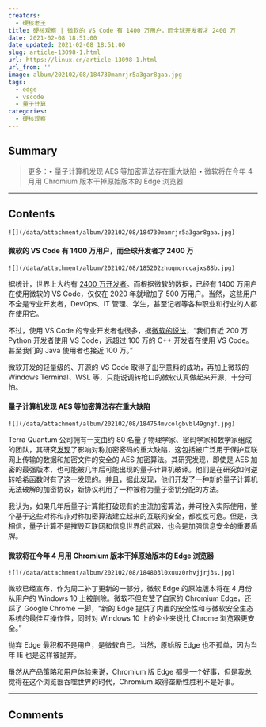 ```yaml
---
creators:
  - 硬核老王
title: 硬核观察 | 微软的 VS Code 有 1400 万用户，而全球开发者才 2400 万
date: 2021-02-08 18:51:00
date_updated: 2021-02-08 18:51:00
slug: article-13098-1.html
url: https://linux.cn/article-13098-1.html
url_from: ''
image: album/202102/08/184730mamrjr5a3gar8gaa.jpg
tags:
  - edge
  - vscode
  - 量子计算
categories:
  - 硬核观察
---
```


## Summary

> 更多：• 量子计算机发现 AES 等加密算法存在重大缺陷 • 微软将在今年 4 月用 Chromium 版本干掉原始版本的 Edge 浏览器

***

<!-- more -->

## Contents

`![](/data/attachment/album/202102/08/184730mamrjr5a3gar8gaa.jpg)`

#### 微软的 VS Code 有 1400 万用户，而全球开发者才 2400 万

`![](/data/attachment/album/202102/08/185202zhuqmorccajxs88b.jpg)`

据统计，世界上大约有 [2400 万开发者](https://www.statista.com/statistics/627312/worldwide-developer-population/)。而根据微软的数据，已经有 1400 万用户在使用微软的 VS Code，仅仅在 2020 年就增加了 500 万用户。当然，这些用户不全是专业开发者，DevOps、IT 管理、学生，甚至记者等各种职业和行业的人都在使用它。

不过，使用 VS Code 的专业开发者也很多，据[微软的说法](https://www.zdnet.com/article/visual-studio-code-how-microsofts-any-os-any-programming-language-any-software-plan-is-paying-off/)，“我们有近 200 万 Python 开发者使用 VS Code，远超过 100 万的 C++ 开发者在使用 VS Code。甚至我们的 Java 使用者也接近 100 万。”

微软开发的轻量级的、开源的 VS Code 取得了出乎意料的成功，再加上微软的 Windows Terminal、WSL 等，只能说调转枪口的微软认真做起来开源，十分可怕。

#### 量子计算机发现 AES 等加密算法存在重大缺陷

`![](/data/attachment/album/202102/08/184754mvcolgbvbl49gngf.jpg)`

Terra Quantum 公司拥有一支由约 80 名量子物理学家、密码学家和数学家组成的团队，其研究[发现](https://www.bloombergquint.com/onweb/a-swiss-company-says-it-found-weakness-that-imperils-encryption)了影响对称加密密码的重大缺陷，这包括被广泛用于保护互联网上传输的数据和加密文件的安全的 AES 加密算法。其研究发现，即使是 AES 加密的最强版本，也可能被几年后可能出现的量子计算机破译。他们是在研究如何逆转哈希函数时有了这一发现的。并且，据此发现，他们开发了一种新的量子计算机无法破解的加密协议，新协议利用了一种被称为量子密钥分配的方法。

我认为，如果几年后量子计算能打破现有的主流加密算法，并可投入实际使用，整个基于这些对称和非对称加密算法建立起来的互联网安全，都岌岌可危。但是，我相信，量子计算不是摧毁互联网和信息世界的武器，也会是加强信息安全的重要盾牌。

#### 微软将在今年 4 月用 Chromium 版本干掉原始版本的 Edge 浏览器

`![](/data/attachment/album/202102/08/184803l0xuuz0rhvjjrj3s.jpg)`

微软已经宣布，作为周二补丁更新的一部分，微软 Edge 的原始版本将在 4 月份从用户的 Windows 10 上被删除。微软不但[夸赞](https://techcommunity.microsoft.com/t5/microsoft-365-blog/new-microsoft-edge-to-replace-microsoft-edge-legacy-with-april-s/ba-p/2114224)了自家的 Chromium Edge，还踩了 Google Chrome 一脚，“新的 Edge 提供了内置的安全性和与微软安全生态系统的最佳互操作性，同时对 Windows 10 上的企业来说比 Chrome 浏览器更安全。”

抛弃 Edge 最积极不是用户，是微软自己。当然，原始版 Edge 也不孤单，因为当年 IE 也是这样被抛弃。

虽然从产品策略和用户体验来说，Chromium 版 Edge 都是一个好事，但是我总觉得在这个浏览器吞噬世界的时代，Chromium 取得垄断性胜利不是好事。

***

## Comments
